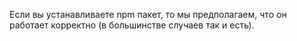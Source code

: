 Если вы устанавливаете npm пакет, то мы предполагаем, что он работает корректно (в большинстве случаев так и есть).